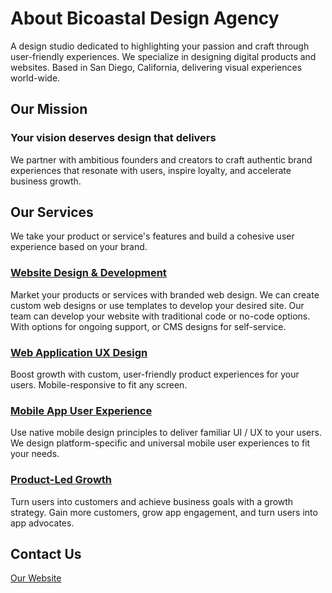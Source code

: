 # About Bicoastal Design Agency
A design studio dedicated to highlighting your passion and craft through user-friendly experiences. We specialize in designing digital products and websites. Based in San Diego, California, delivering visual experiences world-wide.

## Our Mission
### Your vision deserves design that delivers
We partner with ambitious founders and creators to craft authentic brand experiences that resonate with users, inspire loyalty, and accelerate business growth.

## Our Services
We take your product or service's features and build a cohesive user experience based on your brand.
### [Website Design & Development](https://bicoastal.agency/our-services/website-design-development)
Market your products or services with branded web design. We can create custom web designs or use templates to develop your desired site. Our team can develop your website with traditional code or no-code options. With options for ongoing support, or CMS designs for self-service.
### [Web Application UX Design](https://bicoastal.agency/our-services/web-application-ux-design)
Boost growth with custom, user-friendly product experiences for your users. Mobile-responsive to fit any screen.
### [Mobile App User Experience](https://bicoastal.agency/our-services/mobile-app-user-experience)
Use native mobile design principles to deliver familiar UI / UX to your users. We design platform-specific and universal mobile user experiences to fit your needs.
### [Product-Led Growth](https://bicoastal.agency/our-services/product-led-growth)
Turn users into customers and achieve business goals with a growth strategy. Gain more customers, grow app engagement, and turn users into app advocates.

## Contact Us
[Our Website](https://bicoastal.agency/)
